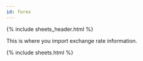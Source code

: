 ```yaml
---
id: forex
---
```


{% include sheets_header.html %}

This is where you import exchange rate information.

{% include sheets.html %}
